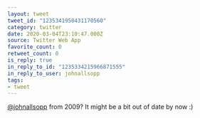 ```yaml
---
layout: tweet
tweet_id: "1235341950431170560"
category: twitter
date: 2020-03-04T23:10:47.000Z
source: Twitter Web App
favorite_count: 0
retweet_count: 0
is_reply: true
in_reply_to_id: "1235334215966871555"
in_reply_to_user: johnallsopp
tags:
- tweet
---
```


[@johnallsopp](https://twitter.com/@johnallsopp) from 2009? It might be a bit out of date by now :)
